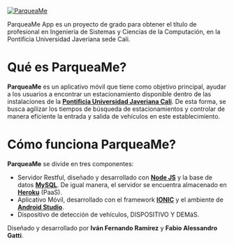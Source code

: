 [![ParqueaMe](https://i.imgur.com/HIBdyCB.png)](https://parqueame-app.herokuapp.com/)

ParqueaMe App es un proyecto de grado para obtener el título de profesional en Ingeniería de Sistemas y Ciencias de la Computación, en la Pontificia Universidad Javeriana sede Cali.

# Qué es ParqueaMe?

**ParqueaMe** es un aplicativo móvil que tiene como objetivo principal, ayudar a los usuarios a encontrar un estacionamiento disponible dentro de las instalaciones de la [**Pontificia Universidad Javeriana Cali**](https://www.javerianacali.edu.co/). De esta forma, se busca agilizar los tiempos de búsqueda de estacionamientos y controlar de manera eficiente la entrada y salida de vehículos en este establecimiento.

# Cómo funciona ParqueaMe?

**ParqueaMe** se divide en tres componentes:
 * Servidor Restful, diseñado y desarrollado con [**Node JS**](https://nodejs.org/en/) y la base de datos [**MySQL**](https://www.mysql.com/). De igual manera, el servidor se encuentra almacenado en [**Heroku**](https://www.heroku.com/) (PaaS).
 * Aplicativo Móvil, desarrollado con el framework [**IONIC**](https://ionicframework.com/) y el ambiente de [**Android Studio**](https://developer.android.com/studio/index.html).
 * Dispositivo de detección de vehículos, DISPOSITIVO Y DEMáS.

Diseñado y desarrollado por **Iván Fernando Ramírez** y **Fabio Alessandro Gatti**.
